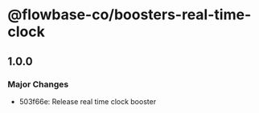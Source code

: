 # @flowbase-co/boosters-real-time-clock

## 1.0.0

### Major Changes

- 503f66e: Release real time clock booster
